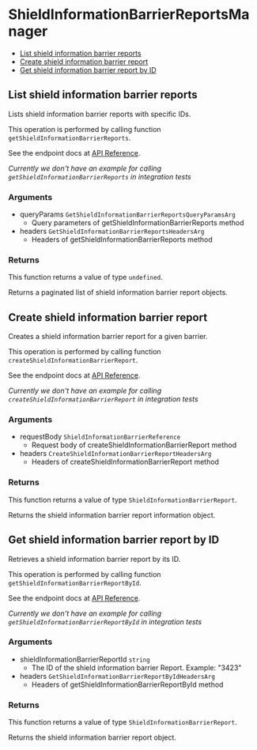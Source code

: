 # ShieldInformationBarrierReportsManager


- [List shield information barrier reports](#list-shield-information-barrier-reports)
- [Create shield information barrier report](#create-shield-information-barrier-report)
- [Get shield information barrier report by ID](#get-shield-information-barrier-report-by-id)

## List shield information barrier reports

Lists shield information barrier reports with specific IDs.

This operation is performed by calling function `getShieldInformationBarrierReports`.

See the endpoint docs at
[API Reference](https://developer.box.com/reference/get-shield-information-barrier-reports/).

*Currently we don't have an example for calling `getShieldInformationBarrierReports` in integration tests*

### Arguments

- queryParams `GetShieldInformationBarrierReportsQueryParamsArg`
  - Query parameters of getShieldInformationBarrierReports method
- headers `GetShieldInformationBarrierReportsHeadersArg`
  - Headers of getShieldInformationBarrierReports method


### Returns

This function returns a value of type `undefined`.

Returns a paginated list of shield information barrier report objects.


## Create shield information barrier report

Creates a shield information barrier report for a given barrier.

This operation is performed by calling function `createShieldInformationBarrierReport`.

See the endpoint docs at
[API Reference](https://developer.box.com/reference/post-shield-information-barrier-reports/).

*Currently we don't have an example for calling `createShieldInformationBarrierReport` in integration tests*

### Arguments

- requestBody `ShieldInformationBarrierReference`
  - Request body of createShieldInformationBarrierReport method
- headers `CreateShieldInformationBarrierReportHeadersArg`
  - Headers of createShieldInformationBarrierReport method


### Returns

This function returns a value of type `ShieldInformationBarrierReport`.

Returns the shield information barrier report information object.


## Get shield information barrier report by ID

Retrieves a shield information barrier report by its ID.

This operation is performed by calling function `getShieldInformationBarrierReportById`.

See the endpoint docs at
[API Reference](https://developer.box.com/reference/get-shield-information-barrier-reports-id/).

*Currently we don't have an example for calling `getShieldInformationBarrierReportById` in integration tests*

### Arguments

- shieldInformationBarrierReportId `string`
  - The ID of the shield information barrier Report. Example: "3423"
- headers `GetShieldInformationBarrierReportByIdHeadersArg`
  - Headers of getShieldInformationBarrierReportById method


### Returns

This function returns a value of type `ShieldInformationBarrierReport`.

Returns the  shield information barrier report object.


